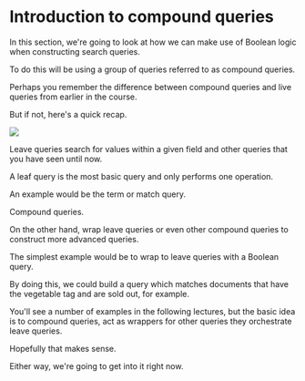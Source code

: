 # Introduction to compound queries

In this section, we're going to look at how we can make use of Boolean logic when constructing search queries.

To do this will be using a group of queries referred to as compound queries.

Perhaps you remember the difference between compound queries and live queries from earlier in the course.

But if not, here's a quick recap.

![](images/2022-09-20_20-18)

Leave queries search for values within a given field and other queries that you have seen until now.

A leaf query is the most basic query and only performs one operation.

An example would be the term or match query.

Compound queries.

On the other hand, wrap leave queries or even other compound queries to construct more advanced queries.

The simplest example would be to wrap to leave queries with a Boolean query.

By doing this, we could build a query which matches documents that have the vegetable tag and are sold out, for example.

You'll see a number of examples in the following lectures, but the basic idea is to compound queries, act as wrappers for other queries they orchestrate leave queries.

Hopefully that makes sense.

Either way, we're going to get into it right now.